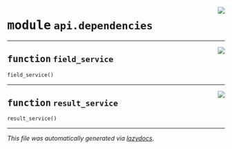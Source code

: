 <!-- markdownlint-disable -->

<a href="../../backend/src/api/dependencies.py#L0"><img align="right" style="float:right;" src="https://img.shields.io/badge/-source-cccccc?style=flat-square"></a>

# <kbd>module</kbd> `api.dependencies`





---

<a href="../../backend/src/api/dependencies.py#L8"><img align="right" style="float:right;" src="https://img.shields.io/badge/-source-cccccc?style=flat-square"></a>

## <kbd>function</kbd> `field_service`

```python
field_service()
```






---

<a href="../../backend/src/api/dependencies.py#L12"><img align="right" style="float:right;" src="https://img.shields.io/badge/-source-cccccc?style=flat-square"></a>

## <kbd>function</kbd> `result_service`

```python
result_service()
```








---

_This file was automatically generated via [lazydocs](https://github.com/ml-tooling/lazydocs)._
